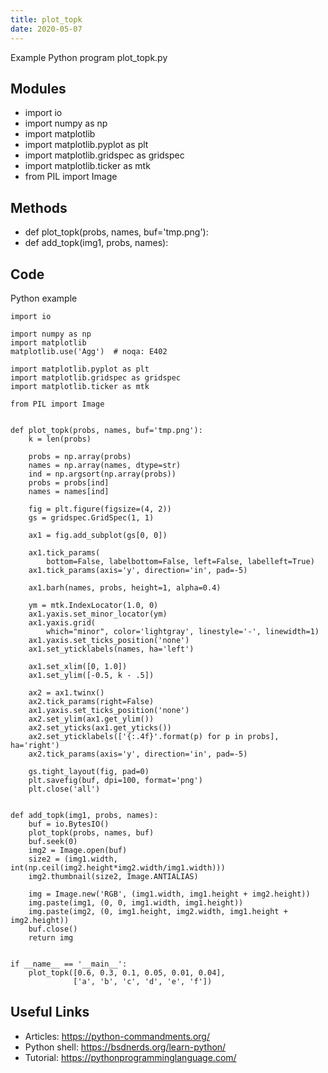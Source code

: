 ```yaml
---
title: plot_topk
date: 2020-05-07
---
```

Example Python program plot_topk.py

## Modules

* import io
* import numpy as np
* import matplotlib
* import matplotlib.pyplot as plt
* import matplotlib.gridspec as gridspec
* import matplotlib.ticker as mtk
* from PIL import Image

## Methods

* def plot_topk(probs, names, buf='tmp.png'):
* def add_topk(img1, probs, names):

## Code

Python example

    import io
    
    import numpy as np
    import matplotlib
    matplotlib.use('Agg')  # noqa: E402
    
    import matplotlib.pyplot as plt
    import matplotlib.gridspec as gridspec
    import matplotlib.ticker as mtk
    
    from PIL import Image
    
    
    def plot_topk(probs, names, buf='tmp.png'):
        k = len(probs)
    
        probs = np.array(probs)
        names = np.array(names, dtype=str)
        ind = np.argsort(np.array(probs))
        probs = probs[ind]
        names = names[ind]
    
        fig = plt.figure(figsize=(4, 2))
        gs = gridspec.GridSpec(1, 1)
    
        ax1 = fig.add_subplot(gs[0, 0])
    
        ax1.tick_params(
            bottom=False, labelbottom=False, left=False, labelleft=True)
        ax1.tick_params(axis='y', direction='in', pad=-5)
    
        ax1.barh(names, probs, height=1, alpha=0.4)
    
        ym = mtk.IndexLocator(1.0, 0)
        ax1.yaxis.set_minor_locator(ym)
        ax1.yaxis.grid(
            which="minor", color='lightgray', linestyle='-', linewidth=1)
        ax1.yaxis.set_ticks_position('none')
        ax1.set_yticklabels(names, ha='left')
    
        ax1.set_xlim([0, 1.0])
        ax1.set_ylim([-0.5, k - .5])
    
        ax2 = ax1.twinx()
        ax2.tick_params(right=False)
        ax1.yaxis.set_ticks_position('none')
        ax2.set_ylim(ax1.get_ylim())
        ax2.set_yticks(ax1.get_yticks())
        ax2.set_yticklabels(['{:.4f}'.format(p) for p in probs], ha='right')
        ax2.tick_params(axis='y', direction='in', pad=-5)
    
        gs.tight_layout(fig, pad=0)
        plt.savefig(buf, dpi=100, format='png')
        plt.close('all')
    
    
    def add_topk(img1, probs, names):
        buf = io.BytesIO()
        plot_topk(probs, names, buf)
        buf.seek(0)
        img2 = Image.open(buf)
        size2 = (img1.width, int(np.ceil(img2.height*img2.width/img1.width)))
        img2.thumbnail(size2, Image.ANTIALIAS)
    
        img = Image.new('RGB', (img1.width, img1.height + img2.height))
        img.paste(img1, (0, 0, img1.width, img1.height))
        img.paste(img2, (0, img1.height, img2.width, img1.height + img2.height))
        buf.close()
        return img
    
    
    if __name__ == '__main__':
        plot_topk([0.6, 0.3, 0.1, 0.05, 0.01, 0.04],
                  ['a', 'b', 'c', 'd', 'e', 'f'])
    

## Useful Links

- Articles: https://python-commandments.org/
- Python shell: https://bsdnerds.org/learn-python/
- Tutorial: https://pythonprogramminglanguage.com/
